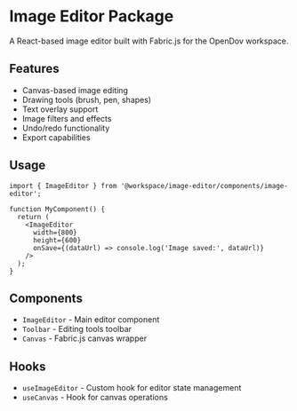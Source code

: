 # Image Editor Package

A React-based image editor built with Fabric.js for the OpenDov workspace.

## Features

- Canvas-based image editing
- Drawing tools (brush, pen, shapes)
- Text overlay support
- Image filters and effects
- Undo/redo functionality
- Export capabilities

## Usage

```tsx
import { ImageEditor } from '@workspace/image-editor/components/image-editor';

function MyComponent() {
  return (
    <ImageEditor
      width={800}
      height={600}
      onSave={(dataUrl) => console.log('Image saved:', dataUrl)}
    />
  );
}
```

## Components

- `ImageEditor` - Main editor component
- `Toolbar` - Editing tools toolbar
- `Canvas` - Fabric.js canvas wrapper

## Hooks

- `useImageEditor` - Custom hook for editor state management
- `useCanvas` - Hook for canvas operations 